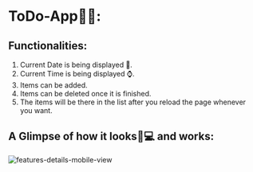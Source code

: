 # ToDo-App📔📒:

## Functionalities:

1. Current Date is being displayed 📅.
2. Current Time is being displayed ⌚.
3. Items can be added.
4. Items can be deleted once it is finished.
5. The items will be there in the list after you reload the page whenever you want.

## A Glimpse of how it looks📱💻 and works:

![features-details-mobile-view](https://user-images.githubusercontent.com/68632303/107145707-6ad8ae80-6969-11eb-8c7d-f41d6611eb8a.gif)
